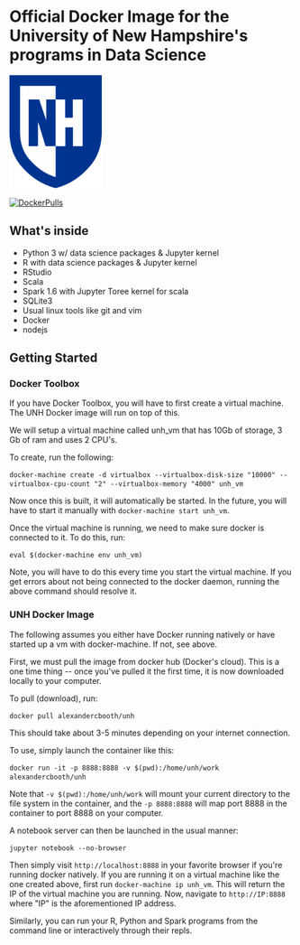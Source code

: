 # Official Docker Image for the University of New Hampshire's programs in Data Science
<img src="EmblemDigital_RGB.png" height=200>

[![DockerPulls](https://img.shields.io/docker/pulls/alexandercbooth/unh.svg)](https://registry.hub.docker.com/u/alexandercbooth/unh/)
## What's inside
- Python 3 w/ data science packages & Jupyter kernel
- R with data science packages & Jupyter kernel
- RStudio
- Scala
- Spark 1.6 with Jupyter Toree kernel for scala
- SQLite3
- Usual linux tools like git and vim
- Docker
- nodejs


## Getting Started

### Docker Toolbox

If you have Docker Toolbox, you will have to first create a virtual machine. The UNH Docker image will run on top of this.

We will setup a virtual machine called unh_vm that has 10Gb of storage, 3 Gb of ram and uses 2 CPU's.

To create, run the following:
```
docker-machine create -d virtualbox --virtualbox-disk-size "10000" --virtualbox-cpu-count "2" --virtualbox-memory "4000" unh_vm
```

Now once this is built, it will automatically be started. In the future, you will have to start it manually with `docker-machine start unh_vm`.

Once the virtual machine is running, we need to make sure docker is connected to it. To do this, run:

```
eval $(docker-machine env unh_vm)
```
Note, you will have to do this every time you start the virtual machine. If you get errors about not being connected to the docker daemon, running the above command should resolve it.

### UNH Docker Image

The following assumes you either have Docker running natively or have started up a vm with docker-machine. If not, see above.

First, we must pull the image from docker hub (Docker's cloud). This is a one time thing -- once you've pulled it the first time, it is now downloaded locally to your computer.

To pull (download), run:
```
docker pull alexandercbooth/unh
```
This should take about 3-5 minutes depending on your internet connection.


To use, simply launch the container like this:
```
docker run -it -p 8888:8888 -v $(pwd):/home/unh/work alexandercbooth/unh
```

Note that `-v $(pwd):/home/unh/work` will mount your current directory to the file system in the container, and the `-p 8888:8888` will map port 8888 in the container to port 8888 on your computer.


A notebook server can then be launched in the usual manner:
```
jupyter notebook --no-browser
```
Then simply visit `http://localhost:8888` in your favorite browser if you're running docker natively. If you are running it on a virtual machine like the one created above, first run `docker-machine ip unh_vm`. This will return the IP of the virtual machine you are running. Now, navigate to `http://IP:8888` where "IP" is the aforementioned IP address.

Similarly, you can run your R, Python and Spark programs from the command line or interactively through their repls.
